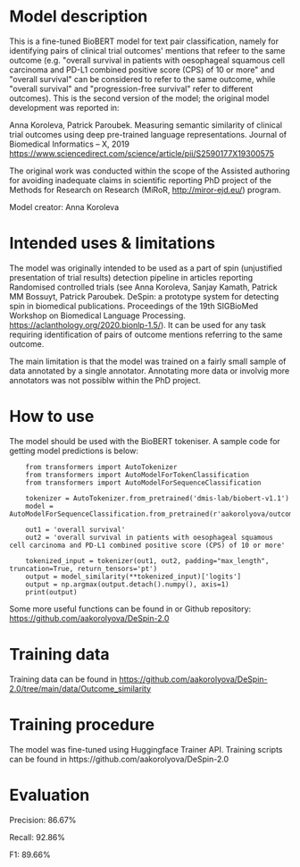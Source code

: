 <h1>Model description</h1>

This is a fine-tuned BioBERT model for text pair classification, namely for identifying pairs of clinical trial outcomes' mentions that refeer to the same outcome (e.g. "overall survival in patients with oesophageal squamous cell carcinoma and PD-L1 combined positive score (CPS) of 10 or more" and "overall survival" can be considered to refer to the same outcome, while "overall survival" and "progression-free survival" refer to different outcomes).
This is the second version of the model; the original model development was reported in:

Anna Koroleva, Patrick Paroubek. Measuring semantic similarity of clinical trial outcomes using deep pre-trained language representations. Journal of Biomedical Informatics – X, 2019  https://www.sciencedirect.com/science/article/pii/S2590177X19300575

The original work was conducted within the scope of the Assisted authoring for avoiding inadequate claims in scientific reporting PhD project of the Methods for Research on Research (MiRoR, http://miror-ejd.eu/) program.

Model creator: Anna Koroleva


<h1>Intended uses & limitations</h1>

The model was originally intended to be used as a part of spin (unjustified presentation of trial results) detection pipeline in articles reporting Randomised controlled trials (see Anna Koroleva, Sanjay Kamath, Patrick MM Bossuyt, Patrick Paroubek. DeSpin: a prototype system for detecting spin in biomedical publications. Proceedings of the 19th SIGBioMed Workshop on Biomedical Language Processing. https://aclanthology.org/2020.bionlp-1.5/). It can be used for any task requiring identification of pairs of outcome mentions referring to the same outcome.

The main limitation is that the model was trained on a fairly small sample of data annotated by a single annotator. Annotating more data or involvig more annotators was not possiblw within the PhD project.


<h1>How to use</h1>

The model should be used with the BioBERT tokeniser. A sample code for getting model predictions is below:
```
	from transformers import AutoTokenizer
	from transformers import AutoModelForTokenClassification
	from transformers import AutoModelForSequenceClassification

    tokenizer = AutoTokenizer.from_pretrained('dmis-lab/biobert-v1.1')
    model = AutoModelForSequenceClassification.from_pretrained(r'aakorolyova/outcome_similarity')

	out1 = 'overall survival'
	out2 = 'overall survival in patients with oesophageal squamous cell carcinoma and PD-L1 combined positive score (CPS) of 10 or more'

    tokenized_input = tokenizer(out1, out2, padding="max_length", truncation=True, return_tensors='pt')
    output = model_similarity(**tokenized_input)['logits']
    output = np.argmax(output.detach().numpy(), axis=1)
    print(output)

```

Some more useful functions can be found in or Github repository: https://github.com/aakorolyova/DeSpin-2.0


<h1>Training data</h1>

Training data can be found in https://github.com/aakorolyova/DeSpin-2.0/tree/main/data/Outcome_similarity

<h1>Training procedure</h1>
The model was fine-tuned using Huggingface Trainer API. Training scripts can be found in https://github.com/aakorolyova/DeSpin-2.0

<h1>Evaluation</h1>
Precision: 86.67%

Recall: 92.86%

F1: 89.66%
